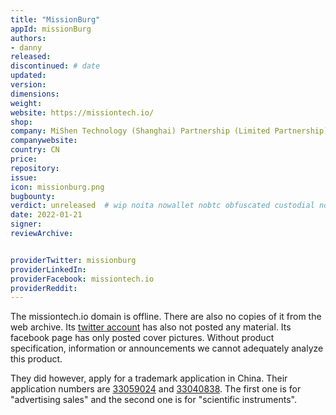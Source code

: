 ```yaml
---
title: "MissionBurg"
appId: missionBurg
authors:
- danny
released: 
discontinued: # date
updated:
version:
dimensions: 
weight: 
website: https://missiontech.io/
shop: 
company: MiShen Technology (Shanghai) Partnership (Limited Partnership)
companywebsite: 
country: CN
price: 
repository: 
issue:
icon: missionburg.png
bugbounty:
verdict: unreleased  # wip noita nowallet nobtc obfuscated custodial nosource nonverifiable reproducible bounty defunct
date: 2022-01-21
signer:
reviewArchive:


providerTwitter: missionburg
providerLinkedIn: 
providerFacebook: missiontech.io
providerReddit: 
---
```



The missiontech.io domain is offline. There are also no copies of it from the web archive. Its [twitter account](https://twitter.com/missionburg) has also not posted any material. Its facebook page has only posted cover pictures. Without product specification, information or announcements we cannot adequately analyze this product.

They did however, apply for a trademark application in China. Their application numbers are [33059024](https://aiqicha.baidu.com/mark/markDetail?dataId=077bc0efb3cac6de67eb591c8e2f961e) and [33040838](https://aiqicha.baidu.com/mark/markDetail?dataId=b7793a6e8ec95de0b1797965161f6040). The first one is for "advertising sales" and the second one is for "scientific instruments".

